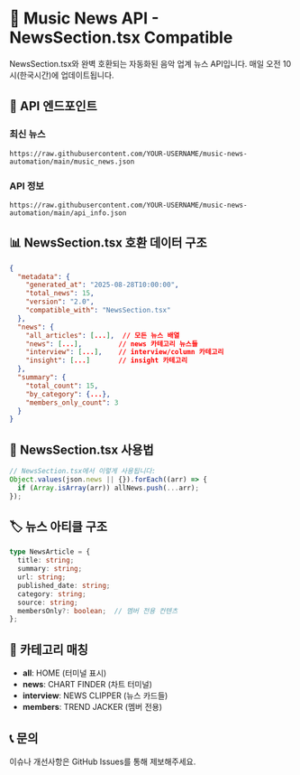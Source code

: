# 🎵 Music News API - NewsSection.tsx Compatible

NewsSection.tsx와 완벽 호환되는 자동화된 음악 업계 뉴스 API입니다. 
매일 오전 10시(한국시간)에 업데이트됩니다.

## 📡 API 엔드포인트

### 최신 뉴스
```
https://raw.githubusercontent.com/YOUR-USERNAME/music-news-automation/main/music_news.json
```

### API 정보
```
https://raw.githubusercontent.com/YOUR-USERNAME/music-news-automation/main/api_info.json
```

## 📊 NewsSection.tsx 호환 데이터 구조

```json
{
  "metadata": {
    "generated_at": "2025-08-28T10:00:00",
    "total_news": 15,
    "version": "2.0",
    "compatible_with": "NewsSection.tsx"
  },
  "news": {
    "all_articles": [...],  // 모든 뉴스 배열
    "news": [...],         // news 카테고리 뉴스들
    "interview": [...],    // interview/column 카테고리
    "insight": [...]       // insight 카테고리
  },
  "summary": {
    "total_count": 15,
    "by_category": {...},
    "members_only_count": 3
  }
}
```

## 🔄 NewsSection.tsx 사용법

```javascript
// NewsSection.tsx에서 이렇게 사용됩니다:
Object.values(json.news || {}).forEach((arr) => {
  if (Array.isArray(arr)) allNews.push(...arr);
});
```

## 🏷️ 뉴스 아티클 구조

```typescript
type NewsArticle = {
  title: string;
  summary: string;
  url: string;
  published_date: string;
  category: string;
  source: string;
  membersOnly?: boolean;  // 멤버 전용 컨텐츠
};
```

## 📅 카테고리 매칭

- **all**: HOME (터미널 표시)
- **news**: CHART FINDER (차트 터미널) 
- **interview**: NEWS CLIPPER (뉴스 카드들)
- **members**: TREND JACKER (멤버 전용)

## 📞 문의

이슈나 개선사항은 GitHub Issues를 통해 제보해주세요.
